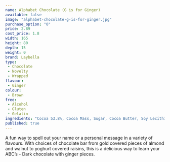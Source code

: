 ```yaml
---
name: Alphabet Chocolate (G is for Ginger)
available: false
image: "alphabet-chocolate-g-is-for-ginger.jpg"
purchase_option: "0"
price: 2.89
cost_price: 1.8
width: 165
height: 80
depth: 15
weight: 0
brand: Laybella
type: 
 - Chocolate
 - Novelty
 - Wrapped
flavour: 
 - Ginger
colour: 
 - Brown
free: 
 - Alcohol
 - Gluten
 - Gelatin
ingredients: "Cocoa 53.8%, Cocoa Mass, Sugar, Cocoa Butter, Soy Lecithin, Flavouring: Natural Vanilla, Emulsifier, Ginger, Sugar"
published: true
---
```


A fun way to spell out your name or a personal message in a variety of flavours. With choices of chocolate bar from gold covered pieces of almond and walnut to yoghurt covered raisins, this is a delicious way to learn your ABC’s - Dark chocolate with ginger pieces.
